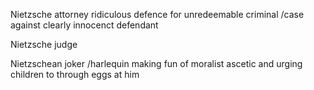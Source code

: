 Nietzsche attorney ridiculous defence for unredeemable criminal /case against clearly innocenct defendant

Nietzsche judge 


Nietzschean joker /harlequin making fun of moralist ascetic and urging children to through eggs at him